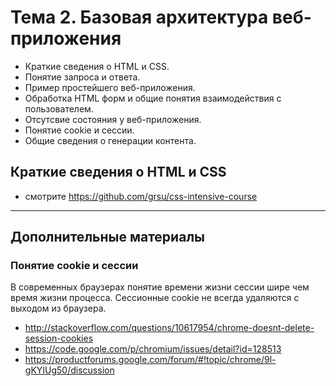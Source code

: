 # Тема 2. Базовая архитектура веб-приложения

* Краткие сведения о HTML и CSS.
* Понятие запроса и ответа.
* Пример простейшего веб-приложения.
* Обработка HTML форм и общие понятия взаимодействия с пользователем.
* Отсутсвие состояния у веб-приложения.
* Понятие cookie и сессии.
* Общие сведения о генерации контента.

## Краткие сведения о HTML и CSS

- смотрите https://github.com/grsu/css-intensive-course

---

## Дополнительные материалы

### Понятие cookie и сессии

В современных браузерах понятие времени жизни сессии шире чем время жизни процесса. Сессионные
cookie не всегда удаляются с выходом из браузера.

* http://stackoverflow.com/questions/10617954/chrome-doesnt-delete-session-cookies
* https://code.google.com/p/chromium/issues/detail?id=128513
* https://productforums.google.com/forum/#!topic/chrome/9l-gKYIUg50/discussion
